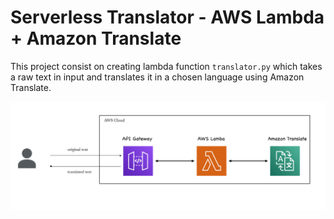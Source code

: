 # Serverless Translator - AWS Lambda + Amazon Translate

This project consist on creating lambda function `translator.py` which takes a raw text in input and translates it in a chosen language using Amazon Translate.

![My Image](architecture.png)